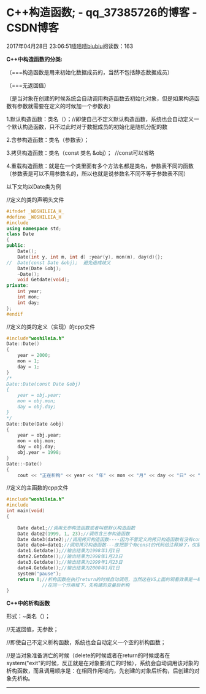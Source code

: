 # C++构造函数; - qq_37385726的博客 - CSDN博客





2017年04月28日 23:06:51[啧啧啧biubiu](https://me.csdn.net/qq_37385726)阅读数：163








**C++中构造函数的分类:**

（===构造函数是用来初始化数据成员的，当然不包括静态数据成员）

（===无返回值）

（是当对象在创建的时候系统会自动调用构造函数去初始化对象，但是如果构造函数有参数就需要在定义的时候加一个参数表）

1.默认构造函数：类名（）；//即使自己不定义默认构造函数，系统也会自动定义一个默认构造函数，只不过此时对于数据成员的初始化是随机分配的数

2.含参构造函数：类名（参数表）；

3.拷贝构造函数：类名（const 类名 &obj）；  //const可以省略

4.重载构造函数：就是在一个类里面有多个方法名都是类名，参数表不同的函数（参数表是可以不用参数名的，所以也就是说参数名不同不等于参数表不同）




以下文均以Date类为例

//定义的类的声明头文件




```cpp
#ifndef _WOSHILEIA_H_
#define _WOSHILEIA_H
#include
using namespace std;
class Date
{
public:
	Date();
	Date(int y, int m, int d) :year(y), mon(m), day(d){};
//	Date(const Date &obj);  避免造成歧义
	Date(Date &obj);
	~Date();
	void Getdate(void);
private:
	int year;
	int mon;
	int day;
};
#endif
```

//定义的类的定义（实现）的cpp文件





```cpp
#include"woshileia.h"
Date::Date()
{
	year = 2000;
	mon = 1;
	day = 1;
}
/*
Date::Date(const Date &obj)
{
	year = obj.year;
	mon = obj.mon;
	day = obj.day;
}
*/
Date::Date(Date &obj)
{
	year = obj.year;
	mon = obj.mon;
	day = obj.day;
	obj.year = 1998;
}
Date::~Date()
{
	cout << "正在析构" << year << "年" << mon << "月" << day << "日" << "对象"<
```

//定义的主函数的cpp文件





```cpp
#include"woshileia.h"
#include
int main(void)
{
	
	Date date1;//调用无参构造函数或者叫做默认构造函数
	Date date2(1999, 1, 23);//调用含三参构造函数
	Date date3(date2);//调用拷贝构造函数----因为不管定义的拷贝构造函数有没有const,对象在调用构造函数的时候是没有考虑的，所以会有歧义产生
	Date date4=date1;//调用拷贝构造函数---故把那个有const的代码给注释掉了，仅展现没有const会产生什么样的结果，进而说明为什么拷贝构造函数最好加const
	date1.Getdate();//输出结果为1998年1月1日
	date2.Getdate();//输出结果为1998年1月23日
	date3.Getdate();//输出结果为1999年1月23日
	date4.Getdate();//输出结果为2000年1月1日
	system("pause");
	return 0;//析构函数在执行return的时候自动调用，当然这在VS上面的观看效果是一瞬间的事情
			 //在同一个作用域下，先构建的变量后析构
}
```








**C++中的析构函数**

形式：~类名（）；

//无返回值，无参数；

//即使自己不定义析构函数，系统也会自动定义一个空的析构函数；

//是当对象准备消亡的时候（delete的时候或者在return的时候或者在system("exit"的时候，反正就是在对象要消亡的时候），系统会自动调用该对象的析构函数，而且调用顺序是：在相同作用域内，先创建的对象后析构，后创建的对象先析构。

---------------------------------------------------------------------------------------------------------------------









